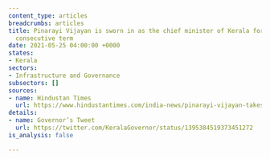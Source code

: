 ```yaml
---
content_type: articles
breadcrumbs: articles
title: Pinarayi Vijayan is sworn in as the chief minister of Kerala for the second
  consecutive term
date: 2021-05-25 04:00:00 +0000
states:
- Kerala
sectors:
- Infrastructure and Governance
subsectors: []
sources:
- name: Hindustan Times
  url: https://www.hindustantimes.com/india-news/pinarayi-vijayan-takes-oath-as-kerala-chief-minister-for-the-2nd-time-101621505329679.html
details:
- name: Governor’s Tweet
  url: https://twitter.com/KeralaGovernor/status/1395384519373451272
is_analysis: false

---
```

